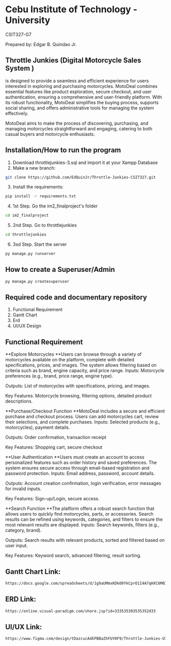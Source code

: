 # Cebu Institute of Technology - University

CSIT327-G7

Prepared by:
Edgar B. Quindao Jr.

## Throttle Junkies (Digital Motorcycle Sales System )

is designed to provide a seamless and efficient experience for users interested in exploring and purchasing motorcycles. MotoDeal combines essential features like product exploration, secure checkout, and user authentication, ensuring a comprehensive and user-friendly platform. With its robust functionality, MotoDeal simplifies the buying process, supports social sharing, and offers administrative tools for managing the system effectively.

MotoDeal aims to make the process of discovering, purchasing, and managing motorcycles straightforward and engaging, catering to both casual buyers and motorcycle enthusiasts.

## Installation/How to run the program

1. Download throttlejunkies-3.sql and import it at your Xampp Database
2. Make a new branch:
```bash
git clone https://github.com/EdQuinJr/Throttle-Junkies-CSIT327.git
```
3. Install the requirements:
```bash
pip install -r requirements.txt
```
4. 1st Step. Go the im2_finalproject's folder
```bash
cd im2_finalproject
```
5. 2nd Step. Go to throttlejunkies
```bash
cd throttlejunkies
```
6. 3sd Step. Start the server
```bash
py manage.py runserver
```
## How to create a Superuser/Admin
```bash
py manage.py createsuperuser
```
## Required code and documentary repository
1. Functional Requirement
2. Gantt Chart
3. Erd
4. UI/UX Design

## Functional Requirement
**Explore Motorcycles
**Users can browse through a variety of motorcycles available on the platform, complete with detailed specifications, prices, and images. The system allows filtering based on criteria such as brand, engine capacity, and price range.
Inputs: Motorcycle preferences (e.g., brand, price range, engine type).

Outputs: List of motorcycles with specifications, pricing, and images.

Key Features: Motorcycle browsing, filtering options, detailed product descriptions.

**Purchase/Checkout Function
**MotoDeal includes a secure and efficient purchase and checkout process. Users can add motorcycles cart, review their selections, and complete purchases.
Inputs: Selected products (e.g., motorcycles), payment details.

Outputs: Order confirmation, transaction receipt

Key Features: Shopping cart, secure checkout

**User Authentication
**Users must create an account to access personalized features such as order history and saved preferences. The system ensures secure access through email-based registration and password protection.
Inputs: Email address, password, account details.

Outputs: Account creation confirmation, login verification, error messages for invalid inputs.

Key Features: Sign-up/Login, secure access.

**Search Function
**The platform offers a robust search function that allows users to quickly find motorcycles, parts, or accessories. Search results can be refined using keywords, categories, and filters to ensure the most relevant results are displayed.
Inputs: Search keywords, filters (e.g., category, brand).

Outputs: Search results with relevant products, sorted and filtered based on user input.

Key Features: Keyword search, advanced filtering, result sorting.

## Gantt Chart Link:
```bash
https://docs.google.com/spreadsheets/d/1g9aUMmxKDkO0YkCprO1I4A7qHXC6M0IW27A7Obip2jE/edit?usp=sharing
```
## ERD Link:
```bash
https://online.visual-paradigm.com/share.jsp?id=333535303535352d33
```
## UI/UX Link:
```bash
https://www.figma.com/design/tDazcucA4EPBBaZhFUY0F9/Throttle-Junkies-UI%2FUX?node-id=0-1&t=h4Ar09j3O7VMRa3p-1
```
